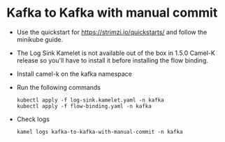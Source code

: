 # Kafka to Kafka with manual commit

- Use the quickstart for https://strimzi.io/quickstarts/ and follow the minikube guide.

- The Log Sink Kamelet is not available out of the box in 1.5.0 Camel-K release so you'll have to install it before installing the flow binding.

- Install camel-k on the kafka namespace

- Run the following commands

      kubectl apply -f log-sink.kamelet.yaml -n kafka
      kubectl apply -f flow-binding.yaml -n kafka

- Check logs

      kamel logs kafka-to-kafka-with-manual-commit -n kafka
